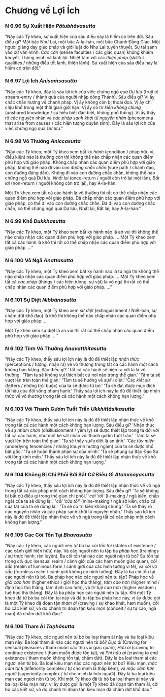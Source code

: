 # Chương về Lợi Ích

### N 6.96 Sự Xuất Hiện  *Pātubhāvasutta*

"Này các Tỳ kheo, sự xuất hiện của sáu điều này là hiếm có trên đời. Sáu điều gì? Một bậc Như Lai, một bậc A-la-hán, một bậc Chánh Đẳng Giác. Một người giảng dạy giáo pháp và giới luật do Như Lai tuyên thuyết. Sự tái sanh vào xứ văn minh. *Các căn* (sense faculties / các giác quan) không khiếm khuyết. Thông minh và lanh lợi. Nhiệt tâm với các *thiện pháp* (skillful qualities / những điều tốt lành, thiện lành). Sự xuất hiện của sáu điều này là hiếm có trên đời."

<!--pg-->
### N 6.97 Lợi Ích  *Ānisaṁsasutta*

"Này các Tỳ kheo, đây là sáu lợi ích của việc chứng ngộ *quả Dự lưu* (fruit of stream-entry / thành quả của người nhập dòng Thánh). Sáu điều gì? Vị ấy chắc chắn hướng về chánh pháp. Vị ấy không còn bị thoái đọa. Vị ấy chỉ chịu khổ trong một thời gian giới hạn. Vị ấy có *tri kiến không chung* (unshared knowledge / sự hiểu biết đặc biệt, không phổ thông). Vị ấy thấy rõ các nguyên nhân và *các pháp sanh khởi từ nguyên nhân* (phenomena that arise from causes / các hiện tượng duyên sinh). Đây là sáu lợi ích của việc chứng ngộ quả Dự lưu."

<!--pg-->
### N 6.98 Vô Thường  *Aniccasutta*

"Này các Tỳ kheo, một Tỳ kheo xem bất kỳ *hành* (condition / pháp hữu vi, điều kiện) nào là thường còn thì không thể nào chấp nhận các quan điểm phù hợp với giáo pháp. Không chấp nhận các quan điểm phù hợp với giáo pháp, không thể nào đi vào *con đường chắc chắn* (sure path / chánh đạo, con đường đúng đắn). Không đi vào con đường chắc chắn, không thể nào chứng ngộ quả Dự lưu, *Nhất lai* (once-return / người còn trở lại một lần), *Bất lai* (non-return / người không còn trở lại), hay A-la-hán.

Một Tỳ kheo xem tất cả các hành là vô thường thì rất có thể chấp nhận các quan điểm phù hợp với giáo pháp. Đã chấp nhận các quan điểm phù hợp với giáo pháp, có thể đi vào con đường chắc chắn. Đã đi vào con đường chắc chắn, có thể chứng ngộ quả Dự lưu, Nhất lai, Bất lai, hay A-la-hán."

<!--pg-->
### N 6.99 Khổ  *Dukkhasutta*

"Này các Tỳ kheo, một Tỳ kheo xem bất kỳ hành nào là an vui thì không thể nào chấp nhận các quan điểm phù hợp với giáo pháp. ... Một Tỳ kheo xem tất cả các hành là khổ thì rất có thể chấp nhận các quan điểm phù hợp với giáo pháp. ..."

<!--pg-->
### N 6.100 Vô Ngã  *Anattasutta*

"Này các Tỳ kheo, một Tỳ kheo xem bất kỳ hành nào là tự ngã thì không thể nào chấp nhận các quan điểm phù hợp với giáo pháp. ... Một Tỳ kheo xem tất cả *các pháp* (things / các hiện tượng, sự vật) là vô ngã thì rất có thể chấp nhận các quan điểm phù hợp với giáo pháp. ..."

<!--pg-->
### N 6.101 Sự Diệt  *Nibbānasutta*

"Này các Tỳ kheo, một Tỳ kheo xem *sự diệt* (extinguishment / Niết-bàn, sự chấm dứt khổ đau) là khổ thì không thể nào chấp nhận các quan điểm phù hợp với giáo pháp. ...

Một Tỳ kheo xem sự diệt là an vui thì rất có thể chấp nhận các quan điểm phù hợp với giáo pháp. ..."

<!--pg-->
### N 6.102 Tính Vô Thường  *Anavatthitasutta*

"Này các Tỳ kheo, thấy sáu lợi ích này là đủ để thiết lập *nhận thức* (perceptions / tưởng, nhận ra) về vô thường trong tất cả các hành một cách không hạn lượng. Sáu điều gì? 'Tất cả các hành sẽ hiện ra với ta là vô thường.' 'Tâm ta sẽ không vui thích bất cứ nơi nào trong thế gian.' 'Tâm ta sẽ vượt lên trên toàn thế gian.' 'Tâm ta sẽ hướng về sựดับ diệt.' 'Các *kiết sử* (fetters / những trói buộc) của ta sẽ được từ bỏ.' 'Ta sẽ đạt được mục đích tối hậu của đời sống phạm hạnh.' Thấy sáu lợi ích này là đủ để thiết lập nhận thức về vô thường trong tất cả các hành một cách không hạn lượng."

<!--pg-->
### N 6.103 Với Thanh Gươm Tuốt Trần  *Ukkhittāsikasutta*

"Này các Tỳ kheo, thấy sáu lợi ích này là đủ để thiết lập nhận thức về khổ trong tất cả các hành một cách không hạn lượng. Sáu điều gì? 'Nhận thức về *sự nhàm chán* (disillusionment / yếm ly) sẽ được thiết lập trong ta đối với tất cả các hành, như một kẻ sát nhân với thanh gươm tuốt trần.' 'Tâm ta sẽ vượt lên trên toàn thế gian.' 'Ta sẽ thấy sựดับ diệt là an tịnh.' 'Các *tùy miên* (underlying tendencies / những khuynh hướng ngầm) của ta sẽ được nhổ bật gốc.' 'Ta sẽ hoàn thành phận sự của mình.' 'Ta sẽ phụng sự Bậc Đạo Sư với lòng kính mến.' Thấy sáu lợi ích này là đủ để thiết lập nhận thức về khổ trong tất cả các hành một cách không hạn lượng."

<!--pg-->
### N 6.104 Không Bị Chi Phối Bởi Bất Cứ Điều Gì  *Atammayasutta*

"Này các Tỳ kheo, thấy sáu lợi ích này là đủ để thiết lập nhận thức về vô ngã trong tất cả các pháp một cách không hạn lượng. Sáu điều gì? 'Ta sẽ không bị bất cứ điều gì trong thế gian chi phối.' '*cái 'tôi'* (I-making / ngã kiến, chấp ngã) của ta sẽ dừng lại.' '*cái 'của tôi'* (mine-making / ngã sở kiến, chấp cái của ta) của ta sẽ dừng lại.' 'Ta sẽ có tri kiến không chung.' 'Ta sẽ thấy rõ các nguyên nhân và các pháp sanh khởi từ nguyên nhân.' Thấy sáu lợi ích này là đủ để thiết lập nhận thức về vô ngã trong tất cả các pháp một cách không hạn lượng."

<!--pg-->
### N 6.105 Các Cõi Tồn Tại  *Bhavasutta*

"Này các Tỳ kheo, các ngươi nên từ bỏ ba *cõi tồn tại* (states of existence / các cảnh giới hiện hữu) này. Và các ngươi nên tu tập ba *pháp học* (trainings / sự thực hành, rèn luyện). Ba cõi tồn tại nào các ngươi nên từ bỏ? Sự tồn tại trong *cõi dục* (sensual realm / cảnh giới của các ham muốn giác quan), *cõi sắc* (realm of luminous form / cảnh giới của các hình tướng vi tế), và *cõi vô sắc* (formless realm / cảnh giới không có hình tướng). Đây là ba cõi tồn tại các ngươi nên từ bỏ. Ba pháp học nào các ngươi nên tu tập? Pháp học về *giới cao hơn* (higher ethics / giới học thù thắng), *tâm cao hơn* (higher mind / định học thù thắng, tâm định cao hơn), và *trí tuệ cao hơn* (higher wisdom / tuệ học thù thắng). Đây là ba pháp học các ngươi nên tu tập. Khi một Tỳ kheo đã từ bỏ ba cõi tồn tại này và đã tu tập ba pháp học này, vị ấy được gọi là một Tỳ kheo đã đoạn tận *tham ái* (craving / sự khao khát, ham muốn), cởi bỏ các kiết sử, và do chánh trí đoạn tận *kiêu mạn* (conceit / sự tự cao, ngã mạn) đã chấm dứt khổ đau."

<!--pg-->
### N 6.106 Tham Ái  *Taṇhāsutta*

"Này các Tỳ kheo, các ngươi nên từ bỏ ba loại tham ái này và ba loại kiêu mạn này. Ba loại tham ái nào các ngươi nên từ bỏ? *Dục ái* (Craving for sensual pleasures / tham muốn các thú vui giác quan), *Hữu ái* (craving to continue existence / tham muốn được tồn tại), và *Phi hữu ái* (craving to end existence / tham muốn không tồn tại, chấm dứt). Đây là ba loại tham ái các ngươi nên từ bỏ. Ba loại kiêu mạn nào các ngươi nên từ bỏ? Kiêu mạn, *mặc cảm tự ti* (inferiority complex / tự cho mình là thấp kém), và *mặc cảm hơn người* (superiority complex / tự cho mình là hơn người). Đây là ba loại kiêu mạn các ngươi nên từ bỏ. Khi một Tỳ kheo đã từ bỏ ba loại tham ái này và ba loại kiêu mạn này, vị ấy được gọi là một Tỳ kheo đã đoạn tận tham ái, cởi bỏ các kiết sử, và do chánh trí đoạn tận kiêu mạn đã chấm dứt khổ đau."